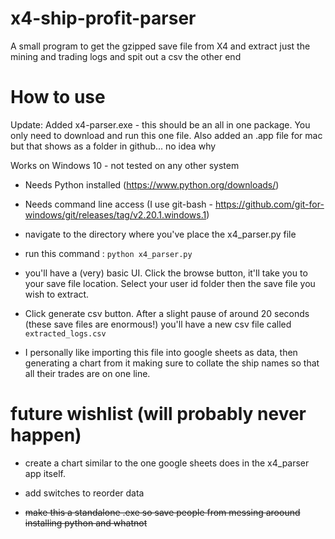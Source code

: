 # x4-ship-profit-parser
A small program to get the gzipped save file from X4 and extract just the mining and trading logs and spit out a csv the other end


# How to use

Update: Added x4-parser.exe - this should be an all in one package. You only need to download and run this one file.
Also added an .app file for mac but that shows as a folder in github... no idea why

Works on Windows 10 - not tested on any other system

* Needs Python installed (https://www.python.org/downloads/)

* Needs command line access (I use git-bash - https://github.com/git-for-windows/git/releases/tag/v2.20.1.windows.1)

* navigate to the directory where you've place the x4_parser.py file

* run this command : `python x4_parser.py`

* you'll have a (very) basic UI. Click the browse button, it'll take you to your save file location. Select your user id folder then the save file you wish to extract.

* Click generate csv button. After a slight pause of around 20 seconds (these save files are enormous!) you'll have a new csv file called `extracted_logs.csv`

* I personally like importing this file into google sheets as data, then generating a chart from it making sure to collate the ship names so that all their trades are on one line.


# future wishlist (will probably never happen)

* create a chart similar to the one google sheets does in the x4_parser app itself.

* add switches to reorder data

* ~~make this a standalone .exe so save people from messing aroound installing python and whatnot~~
